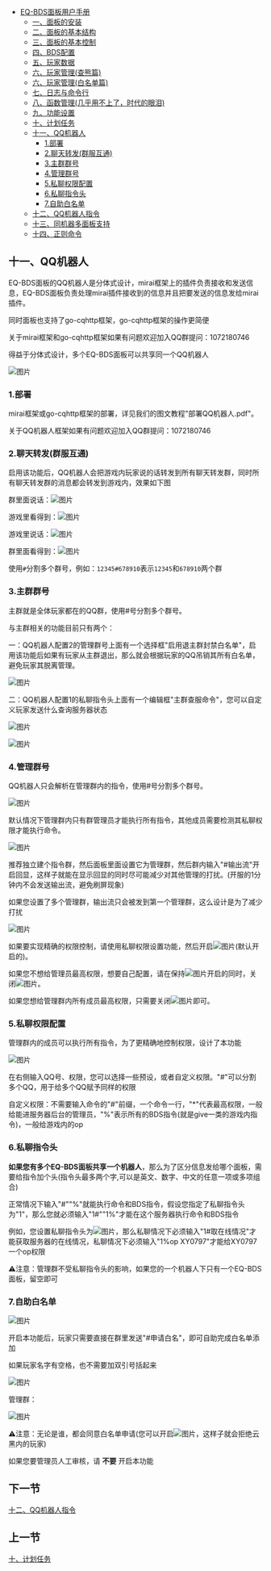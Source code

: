 <!-- no toc -->
- [EQ-BDS面板用户手册](./旧版专用EQ面板用户手册.md)
  - [一、面板的安装](./一面板的安装.md)
  - [二、面板的基本结构](./二面板的基本结构.md)
  - [三、面板的基本控制](./三面板的基本控制.md)
  - [四、BDS配置](./四bds配置.md)
  - [五、玩家数据](./五玩家数据.md)
  - [六、玩家管理(查熊篇)](./六玩家管理查熊篇.md)
  - [六、玩家管理(白名单篇)](./六玩家管理白名单篇.md)
  - [七、日志与命令行](./七日志与命令行.md)
  - [八、函数管理(几乎用不上了，时代的眼泪)](./八函数管理几乎用不上了时代的眼泪.md)
  - [九、功能设置](./九功能设置.md)
  - [十、计划任务](./十计划任务.md)
  - [十一、QQ机器人](./十一qq机器人.md)
    - [1.部署](#1部署)
    - [2.聊天转发(群服互通)](#2聊天转发群服互通)
    - [3.主群群号](#3主群群号)
    - [4.管理群号](#4管理群号)
    - [5.私聊权限配置](#5私聊权限配置)
    - [6.私聊指令头](#6私聊指令头)
    - [7.自助白名单](#7自助白名单)
  - [十二、QQ机器人指令](./十二qq机器人指令.md)
  - [十三、同机器多面板支持](./十三同机器多面板支持.md)
  - [十四、正则命令](./十四正则命令.md)

## 十一、QQ机器人

EQ-BDS面板的QQ机器人是分体式设计，mirai框架上的插件负责接收和发送信息，EQ-BDS面板负责处理mirai插件接收到的信息并且把要发送的信息发给mirai插件。

同时面板也支持了go-cqhttp框架，go-cqhttp框架的操作更简便

关于mirai框架和go-cqhttp框架如果有问题欢迎加入QQ群提问：1072180746

得益于分体式设计，多个EQ-BDS面板可以共享同一个QQ机器人

![图片](./images/28456804.png)

### 1.部署

mirai框架或go-cqhttp框架的部署，详见我们的图文教程"部署QQ机器人.pdf"。

关于QQ机器人框架如果有问题欢迎加入QQ群提问：1072180746

### 2.聊天转发(群服互通)

启用该功能后，QQ机器人会把游戏内玩家说的话转发到所有聊天转发群，同时所有聊天转发群的消息都会转发到游戏内，效果如下图

群里面说话：![图片](./images/28456805.png)

游戏里看得到：![图片](./images/28456806.png)

游戏里说话：![图片](./images/28456807.png)

群里面看得到：![图片](./images/28456808.png)

使用``#``分割多个群号，例如：``12345#678910``表示``12345``和``678910``两个群

### 3.主群群号

主群就是全体玩家都在的QQ群，使用#号分割多个群号。

与主群相关的功能目前只有两个：

一：QQ机器人配置2的管理群号上面有一个选择框"启用退主群封禁白名单"，启用该功能后如果有玩家从主群退出，那么就会根据玩家的QQ吊销其所有白名单，避免玩家其脱离管理。

![图片](./images/28456809.png)

二：QQ机器人配置1的私聊指令头上面有一个编辑框"主群查服命令"，您可以自定义玩家发送什么查询服务器状态

![图片](./images/28456811.png)

![图片](./images/28456812.png)

### 4.管理群号

QQ机器人只会解析在管理群内的指令，使用#号分割多个群号。

![图片](./images/28456813.png)

默认情况下管理群内只有群管理员才能执行所有指令，其他成员需要检测其私聊权限才能执行命令。

![图片](./images/28456814.png)

推荐独立建个指令群，然后面板里面设置它为管理群，然后群内输入"#输出流"开启回显，这样子就能在显示回显的同时尽可能减少对其他管理的打扰。(开服的1分钟内不会发送输出流，避免刷屏现象)

如果您设置了多个管理群，输出流只会被发到第一个管理群，这么设计是为了减少打扰

![图片](./images/28456815.png)

如果要实现精确的权限控制，请使用私聊权限设置功能，然后开启![图片](./images/28456816.png)(默认开启的)。

如果您不想给管理员最高权限，想要自己配置，请在保持![图片](./images/28456816.png)开启的同时，关闭![图片](./images/28456817.png)。

如果您想给管理群内所有成员最高权限，只需要关闭![图片](./images/28456818.png)即可。

### 5.私聊权限配置

管理群内的成员可以执行所有指令，为了更精确地控制权限，设计了本功能

![图片](./images/28456819.png)

在右侧输入QQ号、权限，您可以选择一些预设，或者自定义权限。"#"可以分割多个QQ，用于给多个QQ赋予同样的权限

自定义权限：不需要输入命令的"#"前缀，一个命令一行，"\*"代表最高权限，一般给能进服务器后台的管理员，"%"表示所有的BDS指令(就是give一类的游戏内指令)，一般给游戏内的op

### 6.私聊指令头

**如果您有多个EQ-BDS面板共享一个机器人**，那么为了区分信息发给哪个面板，需要给指令加个头(指令头最多两个字,可以是英文、数字、中文的任意一项或多项组合)

正常情况下输入"#""%"就能执行命令和BDS指令，假设您指定了私聊指令头为"1"，那么您就必须输入"1#""1%"才能在这个服务器执行命令和BDS指令

例如，您设置私聊指令头为![图片](./images/28456820.png)，那么私聊情况下必须输入"1#取在线情况"才能获取服务器的在线情况，私聊情况下必须输入"1%op XY0797"才能给XY0797一个op权限

⚠注意：管理群不受私聊指令头的影响，如果您的一个机器人下只有一个EQ-BDS面板，留空即可

### 7.自助白名单

![图片](./images/28456743.png)

开启本功能后，玩家只需要直接在群里发送"#申请白名"，即可自助完成白名单添加

如果玩家名字有空格，也不需要加双引号括起来

![图片](./images/28456744.png)

管理群：

![图片](./images/28456745.png)

⚠注意：无论是谁，都会同意白名单申请(您可以开启![图片](./images/28456747.png)，这样子就会拒绝云黑内的玩家)

如果您要管理员人工审核，请
**不要**
开启本功能

## 下一节

[十二、QQ机器人指令](./十二qq机器人指令.md)

## 上一节

[十、计划任务](./十计划任务.md)